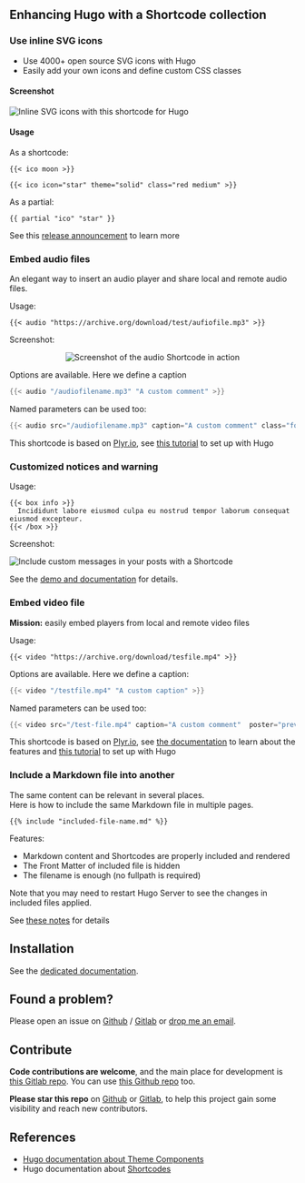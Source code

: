 



## Enhancing Hugo with a Shortcode collection


### Use inline SVG icons

- Use 4000+ open source SVG icons with Hugo
- Easily add your own icons and define custom CSS classes

#### Screenshot

![Inline SVG icons with this shortcode for Hugo](https://gitlab.com/Roneo/hugo-shortcode-roneo-collection/-/raw/main/img/svg-icons.png)  

#### Usage

As a shortcode:

    {{< ico moon >}}

    {{< ico icon="star" theme="solid" class="red medium" >}}

As a partial:

    {{ partial "ico" "star" }}

See this [release announcement](https://roneo.org/en/hugo-svg-icon-shortcode/) to learn more

### Embed audio files

An elegant way to insert an audio player and share local and remote audio files.

Usage:

```
{{< audio "https://archive.org/download/test/aufiofile.mp3" >}}
```
Screenshot:

<div align="center">

![Screenshot of the audio Shortcode in action](https://gitlab.com/Roneo/hugo-shortcode-roneo-collection/-/raw/main/img/screenshot.jpg)

</div>

Options are available. Here we define a caption

```go
{{< audio "/audiofilename.mp3" "A custom comment" >}}
```

Named parameters can be used too:

```go
{{< audio src="/audiofilename.mp3" caption="A custom comment" class="foo" preload="none" >}}
```

This shortcode is based on [Plyr.io](https://plyr.io/), see [this tutorial](https://roneo.org/en/hugo/plyr) to set up with Hugo


### Customized notices and warning

Usage:

```
{{< box info >}}
  Incididunt labore eiusmod culpa eu nostrud tempor laborum consequat eiusmod excepteur.
{{< /box >}}
```

Screenshot:

![Include custom messages in your posts with a Shortcode](https://roneo.org/illustrations/hugo-notices-shortcode-show-warning-message.en-img/20220914110145.jpg)

See the [demo and documentation](https://roneo.org/en/hugo-warning-messages-shortcode/) for details.


### Embed video file

**Mission:** easily embed players from local and remote video files


Usage:

    {{< video "https://archive.org/download/tesfile.mp4" >}}


Options are available. Here we define a caption:

```go
{{< video "/testfile.mp4" "A custom caption" >}}
```

Named parameters can be used too:

```go
{{< video src="/test-file.mp4" caption="A custom comment"  poster="preview-image.jpg" class="foo" preload="none" >}}
```

This shortcode is based on [Plyr.io](https://plyr.io/), see [the documentation](https://github.com/sampotts/plyr#features) to learn about the features and [this tutorial](https://roneo.org/en/hugo/plyr) to set up with Hugo

### Include a Markdown file into another

The same content can be relevant in several places.  
Here is how to include the same Markdown file in multiple pages.

    {{% include "included-file-name.md" %}}

Features:

- Markdown content and Shortcodes are properly included and rendered
- The Front Matter of included file is hidden
- The filename is enough (no fullpath is required)

Note that you may need to restart Hugo Server to see the changes in included files applied.

See [these notes](https://roneo.org/en/hugo-include-another-file-with-a-shortcode/) for details

<!-- 
### List Github stars

**Mission**: Display a list of the last starred repositories on Github on your website. This list is automatically updated every time the website is rebuilt.

**Screenshot:**

![A screenshot of Github API shortcode for Hugo](https://roneo.org/illustrations/hugo-api-get-users-starred-repo-from-github-api-shortcode.en-img/20220914095801.jpg)


See [the demo](https://demo.roneo.app/hugo-fetch-github-api-shortcode/) for live examples and [the documentation](https://roneo.org/en/hugo-fetch-remote-data-github-api-shortcode/) for guidance.


### Embed multiple audio files from Archive.org

Usage:

    {{< archive-audio "https://archive.org/details/heyamoli" >}}

Demo: See https://phoni.es/dev/v4/

 -->


## Installation


See the [dedicated documentation](https://roneo.org/en/hugo-install-shortcode-collection/).


## Found a problem?

Please open an issue on [Github](https://github.com/RoneoOrg/hugo-shortcode-roneo-collection/issues) / [Gitlab](https://gitlab.com/Roneo/hugo-shortcode-roneo-collection) or [drop me an email](https://roneo.org/contact/).


## Contribute

**Code contributions are welcome**, and the main place for development is [this Gitlab repo](https://gitlab.com/Roneo/hugo-shortcode-roneo-collection). You can use [this Github repo](https://github.com/RoneoOrg/hugo-shortcode-roneo-collection) too.

**Please star this repo** on [Github](https://github.com/RoneoOrg/hugo-shortcode-roneo-collection) or [Gitlab](https://gitlab.com/Roneo/hugo-shortcode-roneo-collection), to help this project gain some visibility and reach new contributors.


## References

- [Hugo documentation about Theme Components](https://gohugo.io/hugo-modules/theme-components/)
- Hugo documentation about [Shortcodes](https://gohugo.io/content-management/shortcodes/)